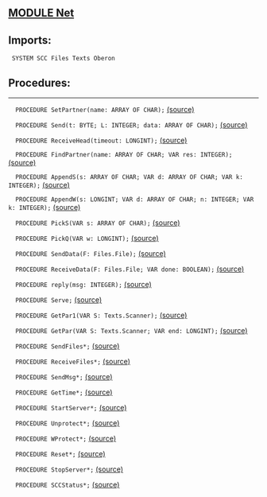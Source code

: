 
## [MODULE Net](https://github.com/io-core/System/blob/main/Net.Mod)

  ## Imports:
` SYSTEM SCC Files Texts Oberon`

## Procedures:
---

`  PROCEDURE SetPartner(name: ARRAY OF CHAR);` [(source)](https://github.com/io-core/System/blob/main/Net.Mod#L22)


`  PROCEDURE Send(t: BYTE; L: INTEGER; data: ARRAY OF CHAR);` [(source)](https://github.com/io-core/System/blob/main/Net.Mod#L26)


`  PROCEDURE ReceiveHead(timeout: LONGINT);` [(source)](https://github.com/io-core/System/blob/main/Net.Mod#L30)


`  PROCEDURE FindPartner(name: ARRAY OF CHAR; VAR res: INTEGER);` [(source)](https://github.com/io-core/System/blob/main/Net.Mod#L42)


`  PROCEDURE AppendS(s: ARRAY OF CHAR; VAR d: ARRAY OF CHAR; VAR k: INTEGER);` [(source)](https://github.com/io-core/System/blob/main/Net.Mod#L61)


`  PROCEDURE AppendW(s: LONGINT; VAR d: ARRAY OF CHAR; n: INTEGER; VAR k: INTEGER);` [(source)](https://github.com/io-core/System/blob/main/Net.Mod#L67)


`  PROCEDURE PickS(VAR s: ARRAY OF CHAR);` [(source)](https://github.com/io-core/System/blob/main/Net.Mod#L73)


`  PROCEDURE PickQ(VAR w: LONGINT);` [(source)](https://github.com/io-core/System/blob/main/Net.Mod#L79)


`  PROCEDURE SendData(F: Files.File);` [(source)](https://github.com/io-core/System/blob/main/Net.Mod#L85)


`  PROCEDURE ReceiveData(F: Files.File; VAR done: BOOLEAN);` [(source)](https://github.com/io-core/System/blob/main/Net.Mod#L106)


`  PROCEDURE reply(msg: INTEGER);` [(source)](https://github.com/io-core/System/blob/main/Net.Mod#L131)


`  PROCEDURE Serve;` [(source)](https://github.com/io-core/System/blob/main/Net.Mod#L143)


`  PROCEDURE GetPar1(VAR S: Texts.Scanner);` [(source)](https://github.com/io-core/System/blob/main/Net.Mod#L203)


`  PROCEDURE GetPar(VAR S: Texts.Scanner; VAR end: LONGINT);` [(source)](https://github.com/io-core/System/blob/main/Net.Mod#L207)


`  PROCEDURE SendFiles*;` [(source)](https://github.com/io-core/System/blob/main/Net.Mod#L217)


`  PROCEDURE ReceiveFiles*;` [(source)](https://github.com/io-core/System/blob/main/Net.Mod#L258)


`  PROCEDURE SendMsg*;` [(source)](https://github.com/io-core/System/blob/main/Net.Mod#L301)


`  PROCEDURE GetTime*;` [(source)](https://github.com/io-core/System/blob/main/Net.Mod#L320)


`  PROCEDURE StartServer*;` [(source)](https://github.com/io-core/System/blob/main/Net.Mod#L336)


`  PROCEDURE Unprotect*;` [(source)](https://github.com/io-core/System/blob/main/Net.Mod#L343)


`  PROCEDURE WProtect*;` [(source)](https://github.com/io-core/System/blob/main/Net.Mod#L347)


`  PROCEDURE Reset*;` [(source)](https://github.com/io-core/System/blob/main/Net.Mod#L351)


`  PROCEDURE StopServer*;` [(source)](https://github.com/io-core/System/blob/main/Net.Mod#L355)


`  PROCEDURE SCCStatus*;` [(source)](https://github.com/io-core/System/blob/main/Net.Mod#L360)

